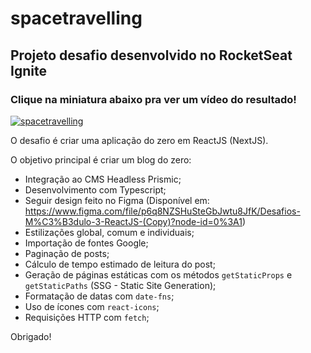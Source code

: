 # spacetravelling
## Projeto desafio desenvolvido no RocketSeat Ignite
### Clique na miniatura abaixo pra ver um vídeo do resultado!
[![spacetravelling](https://img.youtube.com/vi/7GrlMciNkyc/0.jpg)](https://www.youtube.com/watch?v=7GrlMciNkyc)

O desafio é criar uma aplicação do zero em ReactJS (NextJS).

O objetivo principal é criar um blog do zero:

- Integração ao CMS Headless Prismic;
- Desenvolvimento com Typescript;
- Seguir design feito no Figma (Disponível em: https://www.figma.com/file/p6q8NZSHuSteGbJwtu8JfK/Desafios-M%C3%B3dulo-3-ReactJS-(Copy)?node-id=0%3A1)
- Estilizações global, comum e individuais;
- Importação de fontes Google;
- Paginação de posts;
- Cálculo de tempo estimado de leitura do post;
- Geração de páginas estáticas com os métodos `getStaticProps` e `getStaticPaths` (SSG - Static Site Generation);
- Formatação de datas com `date-fns`;
- Uso de ícones com `react-icons`;
- Requisições HTTP com `fetch`;

Obrigado!
